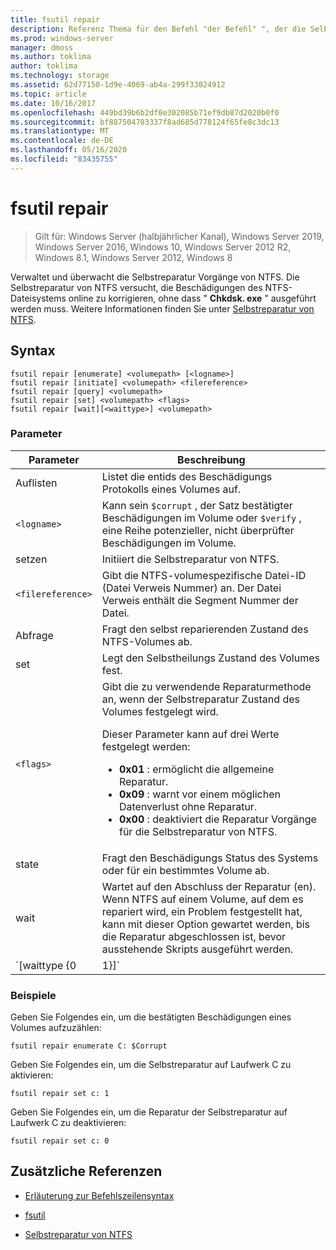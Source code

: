 ```yaml
---
title: fsutil repair
description: Referenz Thema für den Befehl "der Befehl" ", der die Selbstreparatur von NTFS verwaltet und überwacht.
ms.prod: windows-server
manager: dmoss
ms.author: toklima
author: toklima
ms.technology: storage
ms.assetid: 62d77150-1d9e-4069-ab4a-299f33024912
ms.topic: article
ms.date: 10/16/2017
ms.openlocfilehash: 449bd39b6b2df0e302085b71ef9db87d2020b0f0
ms.sourcegitcommit: bf887504703337f8ad685d778124f65fe8c3dc13
ms.translationtype: MT
ms.contentlocale: de-DE
ms.lasthandoff: 05/16/2020
ms.locfileid: "83435755"
---
```

# <a name="fsutil-repair"></a>fsutil repair

> Gilt für: Windows Server (halbjährlicher Kanal), Windows Server 2019, Windows Server 2016, Windows 10, Windows Server 2012 R2, Windows 8.1, Windows Server 2012, Windows 8

Verwaltet und überwacht die Selbstreparatur Vorgänge von NTFS. Die Selbstreparatur von NTFS versucht, die Beschädigungen des NTFS-Dateisystems online zu korrigieren, ohne dass " **Chkdsk. exe** " ausgeführt werden muss. Weitere Informationen finden Sie unter [Selbstreparatur von NTFS](https://docs.microsoft.com/previous-versions/windows/it-pro/windows-server-2008-R2-and-2008/cc771388(v=ws.10)).

## <a name="syntax"></a>Syntax

```
fsutil repair [enumerate] <volumepath> [<logname>]
fsutil repair [initiate] <volumepath> <filereference>
fsutil repair [query] <volumepath>
fsutil repair [set] <volumepath> <flags>
fsutil repair [wait][<waittype>] <volumepath>

```

### <a name="parameters"></a>Parameter

| Parameter | Beschreibung |
| --------- | ----------- |
| Auflisten | Listet die entids des Beschädigungs Protokolls eines Volumes auf. |
| `<logname>` | Kann sein `$corrupt` , der Satz bestätigter Beschädigungen im Volume oder `$verify` , eine Reihe potenzieller, nicht überprüfter Beschädigungen im Volume. |
| setzen | Initiiert die Selbstreparatur von NTFS. |
| `<filereference>` | Gibt die NTFS-volumespezifische Datei-ID (Datei Verweis Nummer) an. Der Datei Verweis enthält die Segment Nummer der Datei. |
| Abfrage | Fragt den selbst reparierenden Zustand des NTFS-Volumes ab. |
| set | Legt den Selbstheilungs Zustand des Volumes fest. |
| `<flags>` | Gibt die zu verwendende Reparaturmethode an, wenn der Selbstreparatur Zustand des Volumes festgelegt wird.<p>Dieser Parameter kann auf drei Werte festgelegt werden:<ul><li>**0x01** : ermöglicht die allgemeine Reparatur.</li><li>**0x09** : warnt vor einem möglichen Datenverlust ohne Reparatur.</li><li>**0x00** : deaktiviert die Reparatur Vorgänge für die Selbstreparatur von NTFS.</li></ul> |
| state | Fragt den Beschädigungs Status des Systems oder für ein bestimmtes Volume ab. |
| wait | Wartet auf den Abschluss der Reparatur (en). Wenn NTFS auf einem Volume, auf dem es repariert wird, ein Problem festgestellt hat, kann mit dieser Option gewartet werden, bis die Reparatur abgeschlossen ist, bevor ausstehende Skripts ausgeführt werden. |
| `[waittype {0|1}]` | Gibt an, ob auf den Abschluss der aktuellen Reparatur gewartet werden soll oder ob auf den Abschluss aller Reparaturen gewartet werden soll. Der *waittype* -Parameter kann auf die folgenden Werte festgelegt werden:<ul><li>**0** -wartet auf den Abschluss aller Reparaturen.  (Standardwert)</li><li>**1** : wartet auf den Abschluss der aktuellen Reparatur.</li></ul> |

### <a name="examples"></a>Beispiele

Geben Sie Folgendes ein, um die bestätigten Beschädigungen eines Volumes aufzuzählen:

```
fsutil repair enumerate C: $Corrupt
```

Geben Sie Folgendes ein, um die Selbstreparatur auf Laufwerk C zu aktivieren:

```
fsutil repair set c: 1
```

Geben Sie Folgendes ein, um die Reparatur der Selbstreparatur auf Laufwerk C zu deaktivieren:

```
fsutil repair set c: 0
```

## <a name="additional-references"></a>Zusätzliche Referenzen

- [Erläuterung zur Befehlszeilensyntax](command-line-syntax-key.md)

- [fsutil](fsutil.md)

- [Selbstreparatur von NTFS](https://docs.microsoft.com/previous-versions/windows/it-pro/windows-server-2008-R2-and-2008/cc771388(v=ws.10))
